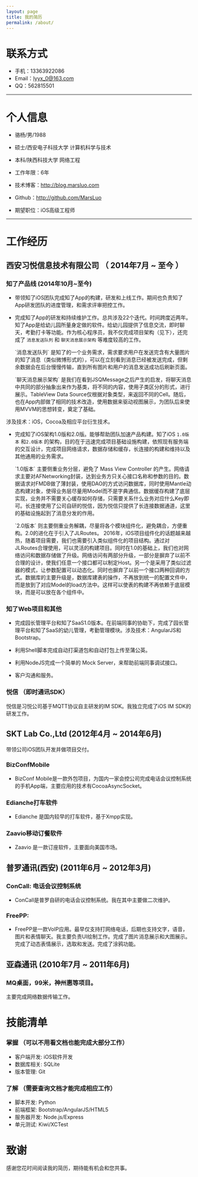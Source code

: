 ```yaml
---
layout: page
title: 我的简历
permalink: /about/
---
```




# 联系方式
- 手机：13363922086
- Email：lyyx_0@163.com
- QQ：562815501

---

# 个人信息

 - 骆杨/男/1988  
 - 硕士/西安电子科技大学 计算机科学与技术  
 - 本科/陕西科技大学 网络工程  
 - 工作年限：6年  
 - 技术博客：http://blog.marsluo.com
 - Github：http://github.com/MarsLuo
 
 - 期望职位：iOS高级工程师

---

# 工作经历

## 西安习悦信息技术有限公司 （ 2014年7月 ~ 至今 ）

### 知了产品线 (2014年10月~至今)
 - 带领知了iOS团队完成知了App的构建，研发和上线工作。期间也负责知了App研发团队的进度管理，和需求评审把控工作。  
    <p/>
 - 完成知了App的研发和持续维护工作。总共涉及22个迭代。时间跨度近两年。知了App是给幼儿园所量身定做的软件。给幼儿园提供了信息交流，即时聊天，考勤打卡等功能。作为核心程序员，我不仅完成项目架构（见下），还完成了 `消息发送队列` 和 `聊天消息展示架构` 等难度较高的工作。 
    <p/>
   `消息发送队列` 是知了的一个业务需求，需求要求用户在发送完含有大量图片的知了消息（类似微博形式的），可以在立刻看到消息已经被发送完成，但剩余数据会在后台慢慢传输，直到所有图片和用户的消息发送成功后刷新页面。  
    <p/>
   `聊天消息展示架构` 是我们在看到JSQMessage之后产生的启发，将聊天消息中共同的部分抽象出来作为基类，将不同的内容，使用子类区分的形式，进行展示。TableView Data Source仅根据对象类型，来返回不同的Cell。随后，也在App内部做了相同的技术改造，使用数据来驱动视图展示，为团队后来使用MVVM的思想转变，奠定了基础。
  涉及技术：iOS，Cocoa及相应平台衍生技术。
    <p/>
 - 完成知了iOS架构1.0版和2.0版。能够帮助团队加速产品构建。知了iOS `1.0版本` 和`2.0版本` 的架构，目的在于迅速完成项目基础设施构建，依照现有服务端的交互设计，完成项目网络请求，数据存储和缓存，长连接的构建和维持以及其他通用的业务需求。
	<p/>
   `1.0版本` 主要侧重业务分层，避免了 Mass View Controller 的产生。网络请求主要对AFNetworking封装，达到业务方只关心接口名称和参数的目的。数据请求对FMDB做了薄封装，使用DAO的方式访问数据库，同时使用Mantle动态构建对象，使得业务层尽量用Model而不是字典通信。数据缓存构建了底层实现，业务并不需要关心缓存如何存储，只需要关系什么业务对应什么Key即可。长连接使用了公司自研的悦信，因为悦信只提供了长连接数据通道，这里的基础设施起到了消息分发的作用。 
   <p/>
   `2.0版本` 则主要侧重业务解耦，尽量将各个模块组件化，避免耦合，方便重构。2.0的进化在于引入了JLRoutes。 2016年，iOS项目组件化的话题越来越热，随着项目需要，我们也需要引入类似组件化的项目结构。通过对JLRoutes合理使用，可以灵活的构建项目。同时在1.0的基础上，我们也对网络访问和数据存储做了升级。网络访问有两部分升级，一部分是摒弃了以前不合理的设计，使我们任意一个接口都可以制定Host。另一个是采用了类似过滤器的模式，让参数配置可以动态化。同时也摒弃了以前一个接口两种回调的方式。数据库的主要升级是，数据库建表的操作，不再放到统一的配置文件中，而是放到了对应Model的load方法中。这样可以使表的构建不再依赖于底层模块，而是可以放在各个组件中。
<p/>

### 知了Web项目和其他
 - 完成园长管理平台和知了SaaS1.0版本。在前端同事的协助下，完成了园长管理平台和知了SaaS的幼儿管理，考勤管理模块。涉及技术：AngularJS和Bootstrap。  

 - 利用Shell脚本完成自动打渠道包和自动打包上传至蒲公英。

 - 利用NodeJS完成一个简单的 Mock Server，来帮助前端同事调试接口。
 
 - 客户沟通和服务。


### 悦信 （即时通讯SDK）

悦信是习悦公司基于MQTT协议自主研发的IM SDK。我独立完成了iOS IM SDK的研发工作。

 
## SKT Lab Co.,Ltd  (2012年4月 ~ 2014年6月)
带领公司iOS团队开发并做项目交付。  


### BizConfMobile  

  - BizConf Mobile是一款外包项目，为国内一家会控公司完成电话会议控制系统的手机App端，主要应用的技术有CocoaAsyncSocket。    ### Edianche打车软件   - Edianche 是国内较早的打车软件，基于Xmpp实现。
  ### Zaavio移动订餐软件  
  - Zaavio 是一款订座软件，主要面向美国市场。
  
## 普罗通讯(西安)  (2011年6月 ~ 2012年3月)
  

### ConCall:  电话会议控制系统  
  - ConCall是普罗自研的电话会议控制系统。我在其中主要做二次维护。  ### FreePP:    
  - FreePP是一款VoIP应用。最早仅支持打网络电话，后期也支持文字，语音，图片和表情聊天。我主要负责UI绘制工作。完成了图片消息展示和大图展示。完成了动态表情展示，选取和发送。完成了涂鸦功能。    ## 亚森通讯  (2010年7月 ~ 2011年6月)
  
### MQ桌面，99米，神州惠等项目。  
主要完成网络数据传输工作。  
# 技能清单

### 掌握 （可以不用看文档也能完成大部分工作）
- 客户端开发:  iOS软件开发
- 数据库相关: SQLite
- 版本管理:  Git


### 了解 （需要查询文档才能完成相应工作）

- 脚本开发: Python
- 前端框架: Bootstrap/AngularJS/HTML5
- 服务器开发: Node.js/Express
- 单元测试:  Kiwi/XCTest

# 致谢
感谢您花时间阅读我的简历，期待能有机会和您共事。